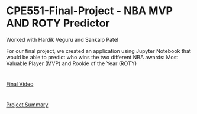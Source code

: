 # CPE551-Final-Project - NBA MVP AND ROTY Predictor
Worked with Hardik Veguru and Sankalp Patel

For our final project, we created an application using Jupyter Notebook that would be able to predict who wins the two different NBA awards: Most Valuable Player (MVP) and Rookie of the Year (ROTY)

# 
[Final Video](https://youtu.be/BI2hOSQGou4)

# 
[Project Summary](./Summary/CPE551FinalProjectSummary.pdf)

